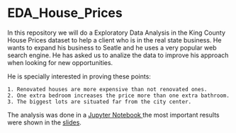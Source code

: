 # EDA_House_Prices

In this repository we will do a Exploratory Data Analysis in the King County House Prices dataset to help a client who is in the real state business. He wants to expand his business to Seatle and he uses a very popular web search engine. He has asked us to analize the data to improve his approach when looking for new opportunities.

He is specially interested in proving these points:

    1. Renovated houses are more expensive than not renovated ones.
    2. One extra bedroom increases the price more than one extra bathroom.
    3. The biggest lots are situated far from the city center.
    
The analysis was done in a [Jupyter Notebook ](https://github.com/PerezCorrea/EDA_House_Prices/blob/7880b8f7b7e23351e5b89ad8a2b4f3329fc280c1/EDA_Housing_prices.ipynband) the most important results were shown in the [slides](https://github.com/PerezCorrea/EDA_House_Prices/blob/7880b8f7b7e23351e5b89ad8a2b4f3329fc280c1/CK_House_Prices.pdf).